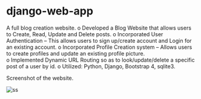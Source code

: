 # django-web-app
A full blog creation website.
o	Developed a Blog Website that allows users to Create, Read, Update and Delete posts. 
o	 Incorporated User Authentication – This allows users to sign up/create account and Login for an existing account. 
o	Incorporated Profile Creation system – Allows users to create profiles and update an existing profile picture.  
o	Implemented Dynamic URL Routing so as to look/update/delete a specific post of a user by id.
o	Utilized: Python, Django, Bootstrap 4, sqlite3.

Screenshot of the website.

![ss](https://user-images.githubusercontent.com/59291824/95019351-70a04980-0682-11eb-8f9c-17aaf7338e87.png)


